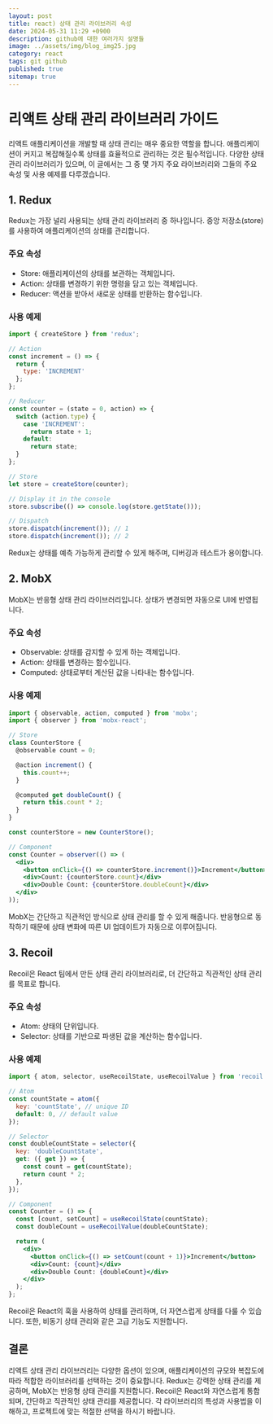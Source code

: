 ```yaml
---
layout: post
title: react) 상태 관리 라이브러리 속성
date: 2024-05-31 11:29 +0900
description: github에 대한 여러가지 설명들
image: ../assets/img/blog_img25.jpg
category: react
tags: git github
published: true
sitemap: true
---
```


# 리액트 상태 관리 라이브러리 가이드
리액트 애플리케이션을 개발할 때 상태 관리는 매우 중요한 역할을 합니다. 애플리케이션이 커지고 복잡해질수록 상태를 효율적으로 관리하는 것은 필수적입니다. 다양한 상태 관리 라이브러리가 있으며, 이 글에서는 그 중 몇 가지 주요 라이브러리와 그들의 주요 속성 및 사용 예제를 다루겠습니다.

## 1. Redux
Redux는 가장 널리 사용되는 상태 관리 라이브러리 중 하나입니다. 중앙 저장소(store)를 사용하여 애플리케이션의 상태를 관리합니다.

### 주요 속성
- Store: 애플리케이션의 상태를 보관하는 객체입니다.
- Action: 상태를 변경하기 위한 명령을 담고 있는 객체입니다.
- Reducer: 액션을 받아서 새로운 상태를 반환하는 함수입니다.

### 사용 예제

````jsx
import { createStore } from 'redux';

// Action
const increment = () => {
  return {
    type: 'INCREMENT'
  };
};

// Reducer
const counter = (state = 0, action) => {
  switch (action.type) {
    case 'INCREMENT':
      return state + 1;
    default:
      return state;
  }
};

// Store
let store = createStore(counter);

// Display it in the console
store.subscribe(() => console.log(store.getState()));

// Dispatch
store.dispatch(increment()); // 1
store.dispatch(increment()); // 2
````

Redux는 상태를 예측 가능하게 관리할 수 있게 해주며, 디버깅과 테스트가 용이합니다.

## 2. MobX
MobX는 반응형 상태 관리 라이브러리입니다. 상태가 변경되면 자동으로 UI에 반영됩니다.

### 주요 속성
- Observable: 상태를 감지할 수 있게 하는 객체입니다.
- Action: 상태를 변경하는 함수입니다.
- Computed: 상태로부터 계산된 값을 나타내는 함수입니다.

### 사용 예제
````jsx
import { observable, action, computed } from 'mobx';
import { observer } from 'mobx-react';

// Store
class CounterStore {
  @observable count = 0;

  @action increment() {
    this.count++;
  }

  @computed get doubleCount() {
    return this.count * 2;
  }
}

const counterStore = new CounterStore();

// Component
const Counter = observer(() => (
  <div>
    <button onClick={() => counterStore.increment()}>Increment</button>
    <div>Count: {counterStore.count}</div>
    <div>Double Count: {counterStore.doubleCount}</div>
  </div>
));
````

MobX는 간단하고 직관적인 방식으로 상태 관리를 할 수 있게 해줍니다. 반응형으로 동작하기 때문에 상태 변화에 따른 UI 업데이트가 자동으로 이루어집니다.

## 3. Recoil
Recoil은 React 팀에서 만든 상태 관리 라이브러리로, 더 간단하고 직관적인 상태 관리를 목표로 합니다.

### 주요 속성
- Atom: 상태의 단위입니다.
- Selector: 상태를 기반으로 파생된 값을 계산하는 함수입니다.

### 사용 예제

````jsx
import { atom, selector, useRecoilState, useRecoilValue } from 'recoil';

// Atom
const countState = atom({
  key: 'countState', // unique ID
  default: 0, // default value
});

// Selector
const doubleCountState = selector({
  key: 'doubleCountState',
  get: ({ get }) => {
    const count = get(countState);
    return count * 2;
  },
});

// Component
const Counter = () => {
  const [count, setCount] = useRecoilState(countState);
  const doubleCount = useRecoilValue(doubleCountState);

  return (
    <div>
      <button onClick={() => setCount(count + 1)}>Increment</button>
      <div>Count: {count}</div>
      <div>Double Count: {doubleCount}</div>
    </div>
  );
};
````

Recoil은 React의 훅을 사용하여 상태를 관리하며, 더 자연스럽게 상태를 다룰 수 있습니다. 또한, 비동기 상태 관리와 같은 고급 기능도 지원합니다.

## 결론
리액트 상태 관리 라이브러리는 다양한 옵션이 있으며, 애플리케이션의 규모와 복잡도에 따라 적합한 라이브러리를 선택하는 것이 중요합니다. Redux는 강력한 상태 관리를 제공하며, MobX는 반응형 상태 관리를 지원합니다. Recoil은 React와 자연스럽게 통합되며, 간단하고 직관적인 상태 관리를 제공합니다. 각 라이브러리의 특성과 사용법을 이해하고, 프로젝트에 맞는 적절한 선택을 하시기 바랍니다.